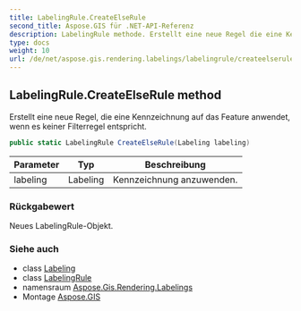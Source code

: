 ```yaml
---
title: LabelingRule.CreateElseRule
second_title: Aspose.GIS für .NET-API-Referenz
description: LabelingRule methode. Erstellt eine neue Regel die eine Kennzeichnung auf das Feature anwendet wenn es keiner Filterregel entspricht.
type: docs
weight: 10
url: /de/net/aspose.gis.rendering.labelings/labelingrule/createelserule/
---
```

## LabelingRule.CreateElseRule method

Erstellt eine neue Regel, die eine Kennzeichnung auf das Feature anwendet, wenn es keiner Filterregel entspricht.

```csharp
public static LabelingRule CreateElseRule(Labeling labeling)
```

| Parameter | Typ | Beschreibung |
| --- | --- | --- |
| labeling | Labeling | Kennzeichnung anzuwenden. |

### Rückgabewert

Neues LabelingRule-Objekt.

### Siehe auch

* class [Labeling](../../labeling/)
* class [LabelingRule](../)
* namensraum [Aspose.Gis.Rendering.Labelings](../../labelingrule/)
* Montage [Aspose.GIS](../../../)



